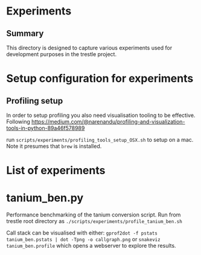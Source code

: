 # Experiments

## Summary

This directory is designed to capture various experiments used for development purposes in the trestle project.

# Setup configuration for experiments

## Profiling setup

In order to setup profiling you also need visualisation tooling to be effective. Following https://medium.com/@narenandu/profiling-and-visualization-tools-in-python-89a46f578989

run `scripts/experiments/profiling_tools_setup_OSX.sh` to setup on a mac. Note it presumes that `brew` is installed.

# List of experiments

# tanium_ben.py

Performance benchmarking of the tanium conversion script. Run from trestle root directory as
`./scripts/experiments/profile_tanium_ben.sh`

Call stack can be visualised with either:
`gprof2dot -f pstats tanium_ben.pstats | dot -Tpng -o callgraph.png`
or
`snakeviz tanium_ben.profile` which opens a webserver to explore the results.
